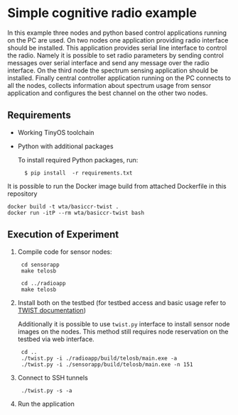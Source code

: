 Simple cognitive radio example
==============================

In this example three nodes and python based control applications running on the PC are used. On two nodes one application providing radio interface should be installed. This application provides serial line interface to control the radio. Namely it is possible to set radio parameters by sending control messages over serial interface and send any message over the radio interface. On the third node the spectrum sensing application should be installed. Finally central controller application running on the PC connects to all the nodes, collects information about spectrum usage from sensor application and configures the best channel on the other two nodes.

Requirements
------------

- Working TinyOS toolchain
- Python with additional packages

    To install required Python packages, run:

        $ pip install  -r requirements.txt

It is possible to run the Docker image build from attached Dockerfile in this repository

    docker build -t wta/basiccr-twist .
    docker run -itP --rm wta/basiccr-twist bash


Execution of Experiment
-----------------------

1. Compile code for sensor nodes:

        cd sensorapp
        make telosb

        cd ../radioapp
        make telosb

2. Install both on the testbed (for testbed access and basic usage refer to [TWIST documentation](https://www.twist.tu-berlin.de/tutorials/twist-getting-started.html))

    Additionally it is possible to use `twist.py` interface to install sensor node images on the nodes. This method still requires node reservation on the testbed via web interface.

        cd ..
        ./twist.py -i ./radioapp/build/telosb/main.exe -a
        ./twist.py -i ./sensorapp/build/telosb/main.exe -n 151

3. Connect to SSH tunnels

        ./twist.py -s -a

4. Run the application
